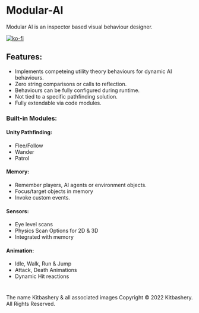 # Modular-AI
Modular AI is an inspector based visual behaviour designer.

[![ko-fi](https://ko-fi.com/img/githubbutton_sm.svg)](https://ko-fi.com/S6S8EKDY5)

## Features:
* Implements competeing utility theory behaviours for dynamic AI behaviours.
* Zero string comparisons or calls to reflection.
* Behaviours can be fully configured during runtime.
* Not tied to a specific pathfinding solution.
* Fully extendable via code modules.

### Built-in Modules:

#### Unity Pathfinding:
* Flee/Follow
* Wander
* Patrol

#### Memory:
* Remember players, AI agents or environment objects.
* Focus/target objects in memory
* Invoke custom events.

#### Sensors:
* Eye level scans
* Physics Scan Options for 2D & 3D
* Integrated with memory

#### Animation:
* Idle, Walk, Run & Jump
* Attack, Death Animations
* Dynamic Hit reactions

# 
The name Kitbashery & all associated images Copyright &copy; 2022 Kitbashery. All Rights Reserved.
